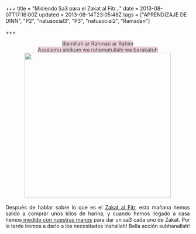 +++
title = "Midiendo Sa3 para el  Zakat al Fitr..."
date = 2013-08-07T17:16:00Z
updated = 2013-08-14T23:05:48Z
tags = ["APRENDIZAJE DE DINN", "P2", "natusocial3", "P3", "natusocial2", "Ramadan"]

+++

<div dir="ltr" style="text-align: left;" trbidi="on"><div style="text-align: center;"><span style="background-color: #ead1dc; color: #444444;">Bismillah ar Rahman ar Rahim</span></div><div style="text-align: center;"><span style="background-color: #ead1dc; color: #444444;">Assalamu aleikum wa rahamatullahi wa barakatuh</span></div><div style="text-align: justify;"><div class="separator" style="clear: both; text-align: center;"><a href="http://4.bp.blogspot.com/-0h_lpnaGp1A/UgJj0RZD2kI/AAAAAAAAFD0/6h6k3MqNl9k/s1600/ccats.jpg" imageanchor="1" style="margin-left: 1em; margin-right: 1em; text-align: left;"><img border="0" src="http://4.bp.blogspot.com/-0h_lpnaGp1A/UgJj0RZD2kI/AAAAAAAAFD0/6h6k3MqNl9k/s400/ccats.jpg" height="397" width="400" /></a></div><div class="separator" style="clear: both; text-align: center;"><br /></div>Después de hablar sobre lo que es el&nbsp;<a href="http://maktabah.netne.net/miscelaneos/results.html?q=zakat%20al%20fitr">Zakat al Fitr</a>, esta mañana hemos salido a comprar unos kilos de harina, y cuando hemos llegado a casa hemos<a href="http://www.islamsunni.cl/index.php?option=com_content&amp;view=article&amp;id=1171:veredictos-sobre-zakat-ul-fitr&amp;catid=80:ramadan&amp;Itemid=122"> medido con nuestras manos</a> para dar un sa3 cada uno de Zakat. Por la tarde iremos a darlo a los necesitados inshallah! Bella acción subhanallah!</div><br /><br /></div>
